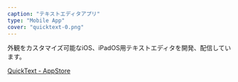 ```yaml
---
caption: "テキストエディタアプリ"
type: "Mobile App"
cover: "quicktext-0.png"
---
```


外観をカスタマイズ可能なiOS、iPadOS用テキストエディタを開発、配信しています。

[QuickText - AppStore](https://apps.apple.com/jp/app/quicktext-plain-text-editor/id1440478074)